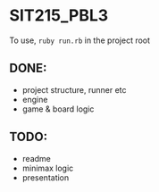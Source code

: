 # SIT215_PBL3

To use, `ruby run.rb` in the project root

## DONE:

- project structure, runner etc
- engine
- game & board logic

## TODO:

- readme
- minimax logic
- presentation
